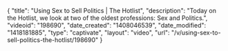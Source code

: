 {
    "title": "Using Sex to Sell Politics | The Hotlist",
    "description": "Today on the Hotlist, we look at two of the oldest professions: Sex and Politics.",
    "videoid": "198690",
    "date_created": "1408046539",
    "date_modified": "1418181885",
    "type": "captivate",
    "layout": "video",
    "url": "\/v\/using-sex-to-sell-politics-the-hotlist\/198690"
}